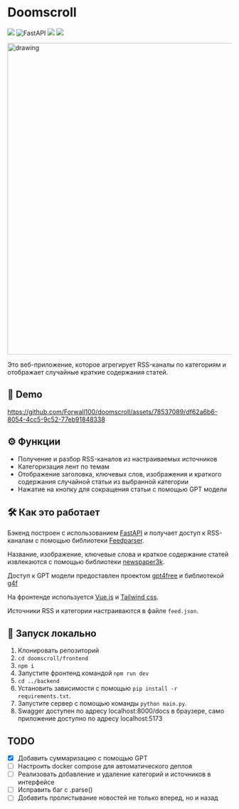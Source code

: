 # Doomscroll
![](https://img.shields.io/badge/Python-3776AB?style=for-the-badge&logo=python&logoColor=white)
![FastAPI](https://img.shields.io/badge/FastAPI-005571?style=for-the-badge&logo=fastapi)
![](https://img.shields.io/badge/Vue.js-35495E?style=for-the-badge&logo=vue.js&logoColor=4FC08D)
![](https://img.shields.io/badge/Tailwind_CSS-38B2AC?style=for-the-badge&logo=tailwind-css&logoColor=white)

<img src="https://i.imgur.com/7mcuVg3.png" alt="drawing" width="700"/>

Это веб-приложение, которое агрегирует RSS-каналы по категориям и отображает случайные краткие содержания статей. 

## 🎥 Demo


https://github.com/Forwall100/doomscroll/assets/78537089/df62a6b6-8054-4cc5-9c52-77eb91848338



## ⚙️ Функции

- Получение и разбор RSS-каналов из настраиваемых источников 
- Категоризация лент по темам
- Отображение заголовка, ключевых слов, изображения и краткого содержания случайной статьи из выбранной категории
- Нажатие на кнопку для сокращения статьи с помощью GPT модели 

## 🛠️ Как это работает

Бэкенд построен с использованием [FastAPI](https://fastapi.tiangolo.com/) и получает доступ к RSS-каналам с помощью библиотеки [Feedparser](https://github.com/kurtmckee/feedparser). 

Название, изображение, ключевые слова и краткое содержание статей извлекаются с помощью библиотеки [newspaper3k](https://newspaper.readthedocs.io/en/latest/).

Доступ к GPT модели предоставлен проектом [gpt4free](https://github.com/xtekky/gpt4free) и библиотекой [g4f](https://pypi.org/project/g4f/)

На фронтенде используется [Vue.js](https://vuejs.org/) и [Tailwind css](https://tailwindcss.com/).

Источники RSS и категории настраиваются в файле `feed.json`.

## 🚀 Запуск локально

1. Клонировать репозиторий
2. `cd doomscroll/frontend`
3. `npm i`
4. Запустите фронтенд командой `npm run dev`
5. `cd ../backend`
6. Установить зависимости с помощью `pip install -r requirements.txt`. 
7. Запустите сервер с помощью команды `python main.py`.
8. Swagger доступен по адресу localhost:8000/docs в браузере, само приложение доступно по адресу localhost:5173

## TODO
- [X] Добавить суммаризацию с помощью GPT
- [ ] Настроить docker compose для автоматического деплоя
- [ ] Реализовать добавление и удаление категорий и источников в интерфейсе
- [ ] Исправить баг с .parse()
- [ ] Добавить пролистывание новостей не только вперед, но и назад
